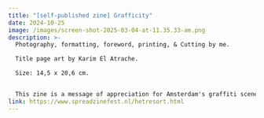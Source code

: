 ```yaml
---
title: "[self-published zine] Grafficity"
date: 2024-10-25
image: /images/screen-shot-2025-03-04-at-11.35.33-am.png
description: >-
  Photography, formatting, foreword, printing, & Cutting by me. 

  Title page art by Karim El Atrache. 

  Size: 14,5 x 20,6 cm. 


  This zine is a message of appreciation for Amsterdam's graffiti scene and zooms into the connections between the artform and the physical surfaces of the city. I had the honor to showcase/sell this zine at the SPREAD zine fest in Het Resort, Groningen, in October 2024. 
link: https://www.spreadzinefest.nl/hetresort.html
---
```

